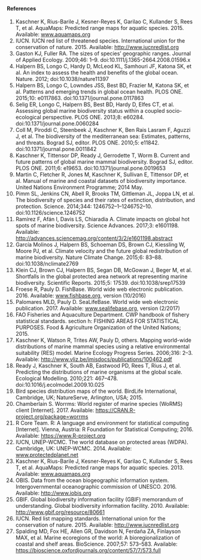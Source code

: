 #### References

1. Kaschner K, Rius-Barile J, Kesner-Reyes K, Garilao C, Kullander S, Rees T, et al. AquaMaps: Predicted range maps for aquatic species. 2015. Available: www.aquamaps.org
2. IUCN. IUCN red list of threatened species. International union for the conservation of nature. 2015. Available: http://www.iucnredlist.org
3. Gaston KJ, Fuller RA. The sizes of species’ geographic ranges. Journal of Applied Ecology. 2009;46: 1–9. doi:10.1111/j.1365-2664.2008.01596.x
4. Halpern BS, Longo C, Hardy D, McLeod KL, Samhouri JF, Katona SK, et al. An index to assess the health and benefits of the global ocean. Nature. 2012; doi:10.1038/nature11397
5. Halpern BS, Longo C, Lowndes JSS, Best BD, Frazier M, Katona SK, et al. Patterns and emerging trends in global ocean health. PLOS ONE. 2015;10: e0117863. doi:10.1371/journal.pone.0117863
6. Selig ER, Longo C, Halpern BS, Best BD, Hardy D, Elfes CT, et al. Assessing global marine biodiversity status within a coupled socio-ecological perspective. PLOS ONE. 2013;8: e60284. doi:10.1371/journal.pone.0060284
7. Coll M, Piroddi C, Steenbeek J, Kaschner K, Ben Rais Lasram F, Aguzzi J, et al. The biodiversity of the mediterranean sea: Estimates, patterns, and threats. Bograd SJ, editor. PLOS ONE. 2010;5: e11842. doi:10.1371/journal.pone.0011842
8. Kaschner K, Tittensor DP, Ready J, Gerrodette T, Worm B. Current and future patterns of global marine mammal biodiversity. Bograd SJ, editor. PLOS ONE. 2011;6: e19653. doi:10.1371/journal.pone.0019653
9. Martin C, Fletcher R, Jones M, Kaschner K, Sullivan E, Tittensor DP, et al. Manual of marine and coastal datasets of biodiversity importance. United Nations Environment Programme; 2014 May. 
10. Pimm SL, Jenkins CN, Abell R, Brooks TM, Gittleman JL, Joppa LN, et al. The biodiversity of species and their rates of extinction, distribution, and protection. Science. 2014;344: 1246752–1–1246752–10. doi:10.1126/science.1246752
11. Ramírez F, Afán I, Davis LS, Chiaradia A. Climate impacts on global hot spots of marine biodiversity. Science Advances. 2017;3: e1601198. Available: http://advances.sciencemag.org/content/3/2/e1601198.abstract
12. García Molinos J, Halpern BS, Schoeman DS, Brown CJ, Kiessling W, Moore PJ, et al. Climate velocity and the future global redistribution of marine biodiversity. Nature Climate Change. 2015;6: 83–88. doi:10.1038/nclimate2769
13. Klein CJ, Brown CJ, Halpern BS, Segan DB, McGowan J, Beger M, et al. Shortfalls in the global protected area network at representing marine biodiversity. Scientific Reports. 2015;5: 17539. doi:10.1038/srep17539
14. Froese R, Pauly D. FishBase. World wide web electronic publication. 2016. Available: www.fishbase.org, version (10/2016)
15. Palomares MLD, Pauly D. SeaLifeBase. World wide web electronic publication. 2017. Available: www.sealifebase.org, version (2/2017)
16. FAO Fisheries and Aquaculture Department. CWP handbook of fishery statistical standards. section h: FISHING AREAS FOR STATISTICAL PURPOSES. Food & Agriculture Organization of the United Nations; 2015. 
17. Kaschner K, Watson R, Trites AW, Pauly D, others. Mapping world-wide distributions of marine mammal species using a relative environmental suitability (RES) model. Marine Ecology Progress Series. 2006;316: 2–3. Available: http://www.vliz.be/imisdocs/publications/100462.pdf
18. Ready J, Kaschner K, South AB, Eastwood PD, Rees T, Rius J, et al. Predicting the distributions of marine organisms at the global scale. Ecological Modelling. 2010;221: 467–478. doi:10.1016/j.ecolmodel.2009.10.025
19. Bird species distribution maps of the world. BirdLife International, Cambridge, UK; NatureServe, Arlington, USA; 2015. 
20. Chamberlain S. Worrms: World register of marine species (WoRMS) client [Internet]. 2017. Available: https://CRAN.R-project.org/package=worrms
21. R Core Team. R: A language and environment for statistical computing [Internet]. Vienna, Austria: R Foundation for Statistical Computing; 2016. Available: https://www.R-project.org
22. IUCN, UNEP-WCMC. The world database on protected areas (WDPA). Cambridge, UK: UNEP-WCMC. 2014. Available: www.protectedplanet.net
23. Kaschner K, Rius-Barile J, Kesner-Reyes K, Garilao C, Kullander S, Rees T, et al. AquaMaps: Predicted range maps for aquatic species. 2013. Available: www.aquamaps.org
24. OBIS. Data from the ocean biogeographic information system. Intergovernmental oceanographic commission of UNESCO. 2016. Available: http://www.iobis.org
25. GBIF. Global biodiversity information facility (GBIF) memorandum of understanding. Global biodiversity information facility. 2010. Available: http://www.gbif.org/resource/80661
26. IUCN. Red list mapping standards. International union for the conservation of nature. 2015. Available: http://www.iucnredlist.org
27. Spalding MD, Fox HE, Allen GR, Davidson N, Ferdaña ZA, Finlayson MAX, et al. Marine ecoregions of the world: A bioregionalization of coastal and shelf areas. BioScience. 2007;57: 573–583. Available: https://bioscience.oxfordjournals.org/content/57/7/573.full
